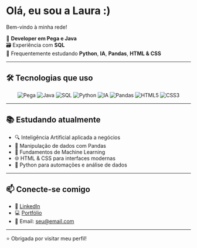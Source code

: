 
# Olá, eu sou a Laura :)
Bem-vindo à minha rede!

🎯 **Developer em Pega e Java**  
🗃️ Experiência com **SQL**  
🐍 Frequentemente estudando **Python**, **IA**, **Pandas**, **HTML & CSS**

---

## 🛠️ Tecnologias que uso

<div align="center">
  <img src="https://img.shields.io/badge/Pega-0091EA?style=for-the-badge&logo=pegasystems&logoColor=white" alt="Pega" />
  <img src="https://img.shields.io/badge/Java-007396?style=for-the-badge&logo=java&logoColor=white" alt="Java" />
  <img src="https://img.shields.io/badge/SQL-336791?style=for-the-badge&logo=postgresql&logoColor=white" alt="SQL" />
  <img src="https://img.shields.io/badge/Python-3776AB?style=for-the-badge&logo=python&logoColor=white" alt="Python" />
  <img src="https://img.shields.io/badge/IA-FF6F00?style=for-the-badge&logo=openai&logoColor=white" alt="IA" />
  <img src="https://img.shields.io/badge/Pandas-150458?style=for-the-badge&logo=pandas&logoColor=white" alt="Pandas" />
  <img src="https://img.shields.io/badge/HTML5-E34F26?style=for-the-badge&logo=html5&logoColor=white" alt="HTML5" />
  <img src="https://img.shields.io/badge/CSS3-1572B6?style=for-the-badge&logo=css3&logoColor=white" alt="CSS3" />
</div>

---

## 📚 Estudando atualmente

- 🔍 Inteligência Artificial aplicada a negócios
- 🐼 Manipulação de dados com Pandas
- 🧠 Fundamentos de Machine Learning
- 🌐 HTML & CSS para interfaces modernas
- 🐍 Python para automações e análise de dados

---

## 📫 Conecte-se comigo

- 💼 [LinkedIn](https://www.linkedin.com/in/seu-usuario)
- 💻 [Portfólio](https://seuportfolio.com)
- 📧 Email: seu@email.com

---

⭐ Obrigada por visitar meu perfil!
